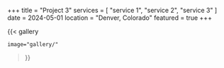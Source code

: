 +++
title = "Project 3"
services = [ "service 1", "service 2", "service 3" ]
date = 2024-05-01
location = "Denver, Colorado"
featured = true
+++

{{< gallery

    image="gallery/"

>}}